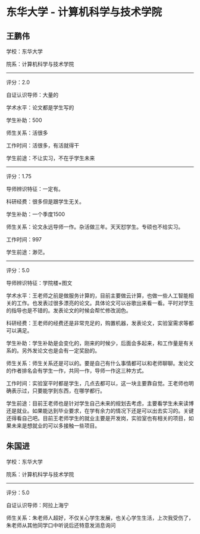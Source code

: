 # 东华大学 - 计算机科学与技术学院

## 王鹏伟

学校：东华大学

院系：计算机科学与技术学院

* * *

评分：2.0

自证认识导师：大量的

学术水平：论文都是学生写的

学生补助：500

师生关系：活很多

工作时间：活很多，有活就得干

学生前途：不让实习，不在乎学生未来

* * *

评分：1.75

导师辨识特征：一定有。

科研经费：很多但是跟学生无关。

学生补助：一个季度1500

师生关系：论文永远导师一作。杂活做三年。天天怼学生。专硕也不给实习。

工作时间：997

学生前途：渺茫。

* * *

评分：5.0

导师辨识特征：学院楼+图文

学术水平：王老师之前是做服务计算的，目前主要做云计算，也做一些人工智能相关的工作。也发表过很多漂亮的论文。具体论文可以谷歌出来看一看。平时对学生的指导也是不错的。发表论文的时候会帮忙修改润色。

科研经费：王老师的经费还是非常充足的，购置机器，发表论文，实验室需求等都可以满足。

学生补助：学生补助是会变化的，刚来的时候少，后面会多起来，和工作量是有关系的。另外发论文也是会有一定奖励的。

师生关系：师生关系还是可以的。要是自己有什么事情都可以和老师聊聊。发论文的作者排名会有学生一作，共同一作，导师一作这三种方式。

工作时间：实验室平时都是学生，几点去都可以，这一块主要靠自觉。王老师也明确表示过，只要能学到东西，在哪学都行。

学生前途：目前王老师也是针对学生自己未来的规划去考虑，主要看学生未来读博还是就业。如果能达到毕业要求，在学有余力的情况下还是可以出去实习的。关键还得看自己吧。目前王老师学生的就业主要是开发岗，实验室也有相关的项目，如果未来是想就业的可以多接触一些项目。

## 朱国进

学校：东华大学

院系：计算机科学与技术学院

* * *

评分：5.0

自证认识导师：阿拉上海宁

师生关系：朱老师人超好，不仅关心学生发展，也关心学生生活，上次我受伤了，朱老师从其他同学口中听说后还特意发消息询问